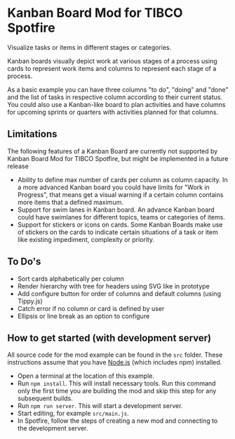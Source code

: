 # Kanban Board Mod for TIBCO Spotfire

Visualize tasks or items in different stages or categories.

Kanban boards visually depict work at various stages of a process using cards to represent work items and columns to represent each stage of a process. 

As a basic example you can have three columns "to do", "doing" and "done" and the list of tasks in respective column according to their current status. You could also use a Kanban-like board to plan activities and have columns for upcoming sprints or quarters with activities planned for that columns.



## Limitations  

The following features of a Kanban Board are currently not supported by Kanban Board Mod for TIBCO Spotfire, but might be implemented in a future release 

- Ability to define max number of cards per column as column capacity. In a more advanced Kanban board you could have limits for "Work in Progress", that means get a visual warning if a certain column contains more items that a defined maximum. 
- Support for swim lanes in Kanban board. An advance Kanban board could have swimlanes for different topics, teams or categories of items.
- Support for stickers or icons on cards. Some Kanban Boards make use of stickers on the cards to indicate certain situations of a task or item like existing impediment, complexity or priority.


## To Do's

- Sort cards alphabetically per column
- Render hierarchy with tree for headers using SVG like in prototype 
- Add configure button for order of columns and default columns (using Tippy.js)
- Catch error if no column or card is defined by user
- Ellipsis or line break as an option to configure


## How to get started (with development server)
All source code for the mod example can be found in the `src` folder. 
These instructions assume that you have [Node.js](https://nodejs.org/en/) (which includes npm) installed.

- Open a terminal at the location of this example.
- Run `npm install`. This will install necessary tools. Run this command only the first time you are building the mod and skip this step for any subsequent builds.
- Run `npm run server`. This will start a development server.
- Start editing, for example `src/main.js`.
- In Spotfire, follow the steps of creating a new mod and connecting to the development server.
